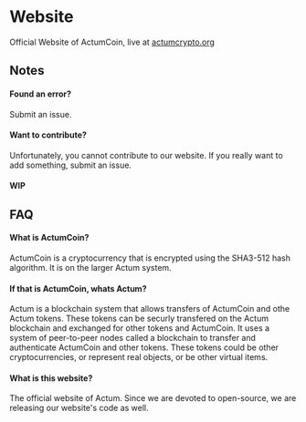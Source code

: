 # Website
Official Website of ActumCoin, live at [actumcrypto.org](http://actumcrypto.org)

## Notes
#### Found an error?
Submit an issue.
#### Want to contribute?
Unfortunately, you cannot contribute to our website. If you really want to add something, submit an issue.
#### WIP

## FAQ
#### What is ActumCoin?
ActumCoin is a cryptocurrency that is encrypted using the SHA3-512 hash algorithm. It is on the larger Actum system.

#### If that is ActumCoin, whats Actum?
Actum is a blockchain system that allows transfers of ActumCoin and othe Actum tokens. These tokens can be securly transfered on the Actum blockchain and exchanged for other tokens and ActumCoin. It uses a system of peer-to-peer nodes called a blockchain to transfer and authenticate ActumCoin and other tokens. These tokens could be other cryptocurrencies, or represent real objects, or be other virtual items.

#### What is this website?
The official website of Actum. Since we are devoted to open-source, we are releasing our website's code as well.
